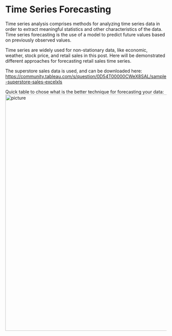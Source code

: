 # Time Series Forecasting

Time series analysis comprises methods for analyzing time series data in order to extract meaningful statistics and other characteristics of the data. Time series forecasting is the use of a model to predict future values based on previously observed values.

Time series are widely used for non-stationary data, like economic, weather, stock price, and retail sales in this post. Here will be demonstrated different approaches for forecasting retail sales time series.

The superstore sales data is used, and can be downloaded here:
https://community.tableau.com/s/question/0D54T00000CWeX8SAL/sample-superstore-sales-excelxls

Quick table to chose what is the better technique for forecasting your data:
<img width="736" alt="picture" src="https://github.com/aussiekom/Time-Series-Forecasting/assets/102028836/626b0fcb-ccdb-43f4-b70f-07b9acae8337">
